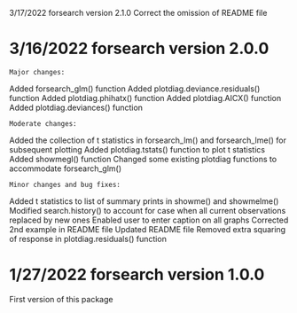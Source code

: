 
3/17/2022 forsearch version 2.1.0
Correct the omission of README file

3/16/2022 forsearch version 2.0.0
=================================
    Major changes:
Added forsearch_glm() function
Added plotdiag.deviance.residuals() function
Added plotdiag.phihatx() function
Added plotdiag.AICX() function
Added plotdiag.deviances() function

    Moderate changes:
Added the collection of t statistics in forsearch_lm() and forsearch_lme() for subsequent plotting 
Added plotdiag.tstats() function to plot t statistics
Added showmegl() function
Changed some existing plotdiag functions to accommodate forsearch_glm()

    Minor changes and bug fixes:
Added t statistics to list of summary prints in showme() and showmelme()
Modified search.history() to account for case when all current observations replaced by new ones
Enabled user to enter caption on all graphs
Corrected 2nd example in README file
Updated README file
Removed extra squaring of response in plotdiag.residuals() function


1/27/2022 forsearch version 1.0.0
=================================
First version of this package


